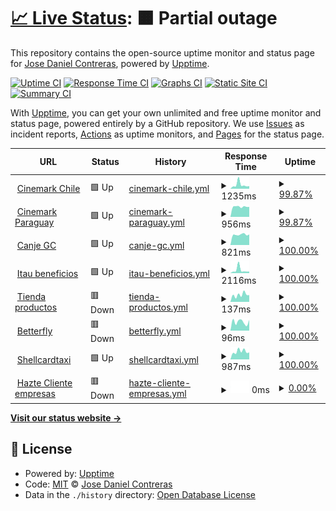# [📈 Live Status](https://peposhh.github.io/upptime): <!--live status--> **🟧 Partial outage**

This repository contains the open-source uptime monitor and status page for [Jose Daniel Contreras](https://peposhh.github.io/upptime), powered by [Upptime](https://github.com/upptime/upptime).

[![Uptime CI](https://github.com/peposhh/upptime/workflows/Uptime%20CI/badge.svg)](https://github.com/peposhh/upptime/actions?query=workflow%3A%22Uptime+CI%22)
[![Response Time CI](https://github.com/peposhh/upptime/workflows/Response%20Time%20CI/badge.svg)](https://github.com/peposhh/upptime/actions?query=workflow%3A%22Response+Time+CI%22)
[![Graphs CI](https://github.com/peposhh/upptime/workflows/Graphs%20CI/badge.svg)](https://github.com/peposhh/upptime/actions?query=workflow%3A%22Graphs+CI%22)
[![Static Site CI](https://github.com/peposhh/upptime/workflows/Static%20Site%20CI/badge.svg)](https://github.com/peposhh/upptime/actions?query=workflow%3A%22Static+Site+CI%22)
[![Summary CI](https://github.com/peposhh/upptime/workflows/Summary%20CI/badge.svg)](https://github.com/peposhh/upptime/actions?query=workflow%3A%22Summary+CI%22)

With [Upptime](https://upptime.js.org), you can get your own unlimited and free uptime monitor and status page, powered entirely by a GitHub repository. We use [Issues](https://github.com/peposhh/upptime/issues) as incident reports, [Actions](https://github.com/peposhh/upptime/actions) as uptime monitors, and [Pages](https://peposhh.github.io/upptime) for the status page.

<!--start: status pages-->
<!-- This summary is generated by Upptime (https://github.com/upptime/upptime) -->
<!-- Do not edit this manually, your changes will be overwritten -->
<!-- prettier-ignore -->
| URL | Status | History | Response Time | Uptime |
| --- | ------ | ------- | ------------- | ------ |
| <img alt="" src="https://icons.duckduckgo.com/ip3/promociones.cinemark.cl.ico" height="13"> [Cinemark Chile](https://promociones.cinemark.cl) | 🟩 Up | [cinemark-chile.yml](https://github.com/peposhh/upptime/commits/HEAD/history/cinemark-chile.yml) | <details><summary><img alt="Response time graph" src="./graphs/cinemark-chile/response-time-week.png" height="20"> 1235ms</summary><br><a href="https://demo.upptime.js.org/history/cinemark-chile"><img alt="Response time 1071" src="https://img.shields.io/endpoint?url=https%3A%2F%2Fraw.githubusercontent.com%2Fpeposhh%2Fupptime%2FHEAD%2Fapi%2Fcinemark-chile%2Fresponse-time.json"></a><br><a href="https://demo.upptime.js.org/history/cinemark-chile"><img alt="24-hour response time 811" src="https://img.shields.io/endpoint?url=https%3A%2F%2Fraw.githubusercontent.com%2Fpeposhh%2Fupptime%2FHEAD%2Fapi%2Fcinemark-chile%2Fresponse-time-day.json"></a><br><a href="https://demo.upptime.js.org/history/cinemark-chile"><img alt="7-day response time 1235" src="https://img.shields.io/endpoint?url=https%3A%2F%2Fraw.githubusercontent.com%2Fpeposhh%2Fupptime%2FHEAD%2Fapi%2Fcinemark-chile%2Fresponse-time-week.json"></a><br><a href="https://demo.upptime.js.org/history/cinemark-chile"><img alt="30-day response time 1062" src="https://img.shields.io/endpoint?url=https%3A%2F%2Fraw.githubusercontent.com%2Fpeposhh%2Fupptime%2FHEAD%2Fapi%2Fcinemark-chile%2Fresponse-time-month.json"></a><br><a href="https://demo.upptime.js.org/history/cinemark-chile"><img alt="1-year response time 1071" src="https://img.shields.io/endpoint?url=https%3A%2F%2Fraw.githubusercontent.com%2Fpeposhh%2Fupptime%2FHEAD%2Fapi%2Fcinemark-chile%2Fresponse-time-year.json"></a></details> | <details><summary><a href="https://demo.upptime.js.org/history/cinemark-chile">99.87%</a></summary><a href="https://demo.upptime.js.org/history/cinemark-chile"><img alt="All-time uptime 99.86%" src="https://img.shields.io/endpoint?url=https%3A%2F%2Fraw.githubusercontent.com%2Fpeposhh%2Fupptime%2FHEAD%2Fapi%2Fcinemark-chile%2Fuptime.json"></a><br><a href="https://demo.upptime.js.org/history/cinemark-chile"><img alt="24-hour uptime 99.06%" src="https://img.shields.io/endpoint?url=https%3A%2F%2Fraw.githubusercontent.com%2Fpeposhh%2Fupptime%2FHEAD%2Fapi%2Fcinemark-chile%2Fuptime-day.json"></a><br><a href="https://demo.upptime.js.org/history/cinemark-chile"><img alt="7-day uptime 99.87%" src="https://img.shields.io/endpoint?url=https%3A%2F%2Fraw.githubusercontent.com%2Fpeposhh%2Fupptime%2FHEAD%2Fapi%2Fcinemark-chile%2Fuptime-week.json"></a><br><a href="https://demo.upptime.js.org/history/cinemark-chile"><img alt="30-day uptime 99.97%" src="https://img.shields.io/endpoint?url=https%3A%2F%2Fraw.githubusercontent.com%2Fpeposhh%2Fupptime%2FHEAD%2Fapi%2Fcinemark-chile%2Fuptime-month.json"></a><br><a href="https://demo.upptime.js.org/history/cinemark-chile"><img alt="1-year uptime 99.86%" src="https://img.shields.io/endpoint?url=https%3A%2F%2Fraw.githubusercontent.com%2Fpeposhh%2Fupptime%2FHEAD%2Fapi%2Fcinemark-chile%2Fuptime-year.json"></a></details>
| <img alt="" src="https://icons.duckduckgo.com/ip3/promociones.cinemark.com.py.ico" height="13"> [Cinemark Paraguay](https://promociones.cinemark.com.py) | 🟩 Up | [cinemark-paraguay.yml](https://github.com/peposhh/upptime/commits/HEAD/history/cinemark-paraguay.yml) | <details><summary><img alt="Response time graph" src="./graphs/cinemark-paraguay/response-time-week.png" height="20"> 956ms</summary><br><a href="https://demo.upptime.js.org/history/cinemark-paraguay"><img alt="Response time 992" src="https://img.shields.io/endpoint?url=https%3A%2F%2Fraw.githubusercontent.com%2Fpeposhh%2Fupptime%2FHEAD%2Fapi%2Fcinemark-paraguay%2Fresponse-time.json"></a><br><a href="https://demo.upptime.js.org/history/cinemark-paraguay"><img alt="24-hour response time 941" src="https://img.shields.io/endpoint?url=https%3A%2F%2Fraw.githubusercontent.com%2Fpeposhh%2Fupptime%2FHEAD%2Fapi%2Fcinemark-paraguay%2Fresponse-time-day.json"></a><br><a href="https://demo.upptime.js.org/history/cinemark-paraguay"><img alt="7-day response time 956" src="https://img.shields.io/endpoint?url=https%3A%2F%2Fraw.githubusercontent.com%2Fpeposhh%2Fupptime%2FHEAD%2Fapi%2Fcinemark-paraguay%2Fresponse-time-week.json"></a><br><a href="https://demo.upptime.js.org/history/cinemark-paraguay"><img alt="30-day response time 969" src="https://img.shields.io/endpoint?url=https%3A%2F%2Fraw.githubusercontent.com%2Fpeposhh%2Fupptime%2FHEAD%2Fapi%2Fcinemark-paraguay%2Fresponse-time-month.json"></a><br><a href="https://demo.upptime.js.org/history/cinemark-paraguay"><img alt="1-year response time 992" src="https://img.shields.io/endpoint?url=https%3A%2F%2Fraw.githubusercontent.com%2Fpeposhh%2Fupptime%2FHEAD%2Fapi%2Fcinemark-paraguay%2Fresponse-time-year.json"></a></details> | <details><summary><a href="https://demo.upptime.js.org/history/cinemark-paraguay">99.87%</a></summary><a href="https://demo.upptime.js.org/history/cinemark-paraguay"><img alt="All-time uptime 99.86%" src="https://img.shields.io/endpoint?url=https%3A%2F%2Fraw.githubusercontent.com%2Fpeposhh%2Fupptime%2FHEAD%2Fapi%2Fcinemark-paraguay%2Fuptime.json"></a><br><a href="https://demo.upptime.js.org/history/cinemark-paraguay"><img alt="24-hour uptime 99.07%" src="https://img.shields.io/endpoint?url=https%3A%2F%2Fraw.githubusercontent.com%2Fpeposhh%2Fupptime%2FHEAD%2Fapi%2Fcinemark-paraguay%2Fuptime-day.json"></a><br><a href="https://demo.upptime.js.org/history/cinemark-paraguay"><img alt="7-day uptime 99.87%" src="https://img.shields.io/endpoint?url=https%3A%2F%2Fraw.githubusercontent.com%2Fpeposhh%2Fupptime%2FHEAD%2Fapi%2Fcinemark-paraguay%2Fuptime-week.json"></a><br><a href="https://demo.upptime.js.org/history/cinemark-paraguay"><img alt="30-day uptime 99.97%" src="https://img.shields.io/endpoint?url=https%3A%2F%2Fraw.githubusercontent.com%2Fpeposhh%2Fupptime%2FHEAD%2Fapi%2Fcinemark-paraguay%2Fuptime-month.json"></a><br><a href="https://demo.upptime.js.org/history/cinemark-paraguay"><img alt="1-year uptime 99.86%" src="https://img.shields.io/endpoint?url=https%3A%2F%2Fraw.githubusercontent.com%2Fpeposhh%2Fupptime%2FHEAD%2Fapi%2Fcinemark-paraguay%2Fuptime-year.json"></a></details>
| <img alt="" src="https://icons.duckduckgo.com/ip3/canje.celmediafidelizacion.cl.ico" height="13"> [Canje GC](https://canje.celmediafidelizacion.cl) | 🟩 Up | [canje-gc.yml](https://github.com/peposhh/upptime/commits/HEAD/history/canje-gc.yml) | <details><summary><img alt="Response time graph" src="./graphs/canje-gc/response-time-week.png" height="20"> 821ms</summary><br><a href="https://demo.upptime.js.org/history/canje-gc"><img alt="Response time 622" src="https://img.shields.io/endpoint?url=https%3A%2F%2Fraw.githubusercontent.com%2Fpeposhh%2Fupptime%2FHEAD%2Fapi%2Fcanje-gc%2Fresponse-time.json"></a><br><a href="https://demo.upptime.js.org/history/canje-gc"><img alt="24-hour response time 828" src="https://img.shields.io/endpoint?url=https%3A%2F%2Fraw.githubusercontent.com%2Fpeposhh%2Fupptime%2FHEAD%2Fapi%2Fcanje-gc%2Fresponse-time-day.json"></a><br><a href="https://demo.upptime.js.org/history/canje-gc"><img alt="7-day response time 821" src="https://img.shields.io/endpoint?url=https%3A%2F%2Fraw.githubusercontent.com%2Fpeposhh%2Fupptime%2FHEAD%2Fapi%2Fcanje-gc%2Fresponse-time-week.json"></a><br><a href="https://demo.upptime.js.org/history/canje-gc"><img alt="30-day response time 807" src="https://img.shields.io/endpoint?url=https%3A%2F%2Fraw.githubusercontent.com%2Fpeposhh%2Fupptime%2FHEAD%2Fapi%2Fcanje-gc%2Fresponse-time-month.json"></a><br><a href="https://demo.upptime.js.org/history/canje-gc"><img alt="1-year response time 622" src="https://img.shields.io/endpoint?url=https%3A%2F%2Fraw.githubusercontent.com%2Fpeposhh%2Fupptime%2FHEAD%2Fapi%2Fcanje-gc%2Fresponse-time-year.json"></a></details> | <details><summary><a href="https://demo.upptime.js.org/history/canje-gc">100.00%</a></summary><a href="https://demo.upptime.js.org/history/canje-gc"><img alt="All-time uptime 99.88%" src="https://img.shields.io/endpoint?url=https%3A%2F%2Fraw.githubusercontent.com%2Fpeposhh%2Fupptime%2FHEAD%2Fapi%2Fcanje-gc%2Fuptime.json"></a><br><a href="https://demo.upptime.js.org/history/canje-gc"><img alt="24-hour uptime 100.00%" src="https://img.shields.io/endpoint?url=https%3A%2F%2Fraw.githubusercontent.com%2Fpeposhh%2Fupptime%2FHEAD%2Fapi%2Fcanje-gc%2Fuptime-day.json"></a><br><a href="https://demo.upptime.js.org/history/canje-gc"><img alt="7-day uptime 100.00%" src="https://img.shields.io/endpoint?url=https%3A%2F%2Fraw.githubusercontent.com%2Fpeposhh%2Fupptime%2FHEAD%2Fapi%2Fcanje-gc%2Fuptime-week.json"></a><br><a href="https://demo.upptime.js.org/history/canje-gc"><img alt="30-day uptime 100.00%" src="https://img.shields.io/endpoint?url=https%3A%2F%2Fraw.githubusercontent.com%2Fpeposhh%2Fupptime%2FHEAD%2Fapi%2Fcanje-gc%2Fuptime-month.json"></a><br><a href="https://demo.upptime.js.org/history/canje-gc"><img alt="1-year uptime 99.88%" src="https://img.shields.io/endpoint?url=https%3A%2F%2Fraw.githubusercontent.com%2Fpeposhh%2Fupptime%2FHEAD%2Fapi%2Fcanje-gc%2Fuptime-year.json"></a></details>
| <img alt="" src="https://icons.duckduckgo.com/ip3/itaubeneficios.cl.ico" height="13"> [Itau beneficios](https://itaubeneficios.cl) | 🟩 Up | [itau-beneficios.yml](https://github.com/peposhh/upptime/commits/HEAD/history/itau-beneficios.yml) | <details><summary><img alt="Response time graph" src="./graphs/itau-beneficios/response-time-week.png" height="20"> 2116ms</summary><br><a href="https://demo.upptime.js.org/history/itau-beneficios"><img alt="Response time 1397" src="https://img.shields.io/endpoint?url=https%3A%2F%2Fraw.githubusercontent.com%2Fpeposhh%2Fupptime%2FHEAD%2Fapi%2Fitau-beneficios%2Fresponse-time.json"></a><br><a href="https://demo.upptime.js.org/history/itau-beneficios"><img alt="24-hour response time 1070" src="https://img.shields.io/endpoint?url=https%3A%2F%2Fraw.githubusercontent.com%2Fpeposhh%2Fupptime%2FHEAD%2Fapi%2Fitau-beneficios%2Fresponse-time-day.json"></a><br><a href="https://demo.upptime.js.org/history/itau-beneficios"><img alt="7-day response time 2116" src="https://img.shields.io/endpoint?url=https%3A%2F%2Fraw.githubusercontent.com%2Fpeposhh%2Fupptime%2FHEAD%2Fapi%2Fitau-beneficios%2Fresponse-time-week.json"></a><br><a href="https://demo.upptime.js.org/history/itau-beneficios"><img alt="30-day response time 1387" src="https://img.shields.io/endpoint?url=https%3A%2F%2Fraw.githubusercontent.com%2Fpeposhh%2Fupptime%2FHEAD%2Fapi%2Fitau-beneficios%2Fresponse-time-month.json"></a><br><a href="https://demo.upptime.js.org/history/itau-beneficios"><img alt="1-year response time 1397" src="https://img.shields.io/endpoint?url=https%3A%2F%2Fraw.githubusercontent.com%2Fpeposhh%2Fupptime%2FHEAD%2Fapi%2Fitau-beneficios%2Fresponse-time-year.json"></a></details> | <details><summary><a href="https://demo.upptime.js.org/history/itau-beneficios">100.00%</a></summary><a href="https://demo.upptime.js.org/history/itau-beneficios"><img alt="All-time uptime 96.06%" src="https://img.shields.io/endpoint?url=https%3A%2F%2Fraw.githubusercontent.com%2Fpeposhh%2Fupptime%2FHEAD%2Fapi%2Fitau-beneficios%2Fuptime.json"></a><br><a href="https://demo.upptime.js.org/history/itau-beneficios"><img alt="24-hour uptime 100.00%" src="https://img.shields.io/endpoint?url=https%3A%2F%2Fraw.githubusercontent.com%2Fpeposhh%2Fupptime%2FHEAD%2Fapi%2Fitau-beneficios%2Fuptime-day.json"></a><br><a href="https://demo.upptime.js.org/history/itau-beneficios"><img alt="7-day uptime 100.00%" src="https://img.shields.io/endpoint?url=https%3A%2F%2Fraw.githubusercontent.com%2Fpeposhh%2Fupptime%2FHEAD%2Fapi%2Fitau-beneficios%2Fuptime-week.json"></a><br><a href="https://demo.upptime.js.org/history/itau-beneficios"><img alt="30-day uptime 100.00%" src="https://img.shields.io/endpoint?url=https%3A%2F%2Fraw.githubusercontent.com%2Fpeposhh%2Fupptime%2FHEAD%2Fapi%2Fitau-beneficios%2Fuptime-month.json"></a><br><a href="https://demo.upptime.js.org/history/itau-beneficios"><img alt="1-year uptime 96.06%" src="https://img.shields.io/endpoint?url=https%3A%2F%2Fraw.githubusercontent.com%2Fpeposhh%2Fupptime%2FHEAD%2Fapi%2Fitau-beneficios%2Fuptime-year.json"></a></details>
| <img alt="" src="https://icons.duckduckgo.com/ip3/tiendaproductos.cl.ico" height="13"> [Tienda productos](https://tiendaproductos.cl) | 🟥 Down | [tienda-productos.yml](https://github.com/peposhh/upptime/commits/HEAD/history/tienda-productos.yml) | <details><summary><img alt="Response time graph" src="./graphs/tienda-productos/response-time-week.png" height="20"> 137ms</summary><br><a href="https://demo.upptime.js.org/history/tienda-productos"><img alt="Response time 137" src="https://img.shields.io/endpoint?url=https%3A%2F%2Fraw.githubusercontent.com%2Fpeposhh%2Fupptime%2FHEAD%2Fapi%2Ftienda-productos%2Fresponse-time.json"></a><br><a href="https://demo.upptime.js.org/history/tienda-productos"><img alt="24-hour response time 133" src="https://img.shields.io/endpoint?url=https%3A%2F%2Fraw.githubusercontent.com%2Fpeposhh%2Fupptime%2FHEAD%2Fapi%2Ftienda-productos%2Fresponse-time-day.json"></a><br><a href="https://demo.upptime.js.org/history/tienda-productos"><img alt="7-day response time 137" src="https://img.shields.io/endpoint?url=https%3A%2F%2Fraw.githubusercontent.com%2Fpeposhh%2Fupptime%2FHEAD%2Fapi%2Ftienda-productos%2Fresponse-time-week.json"></a><br><a href="https://demo.upptime.js.org/history/tienda-productos"><img alt="30-day response time 118" src="https://img.shields.io/endpoint?url=https%3A%2F%2Fraw.githubusercontent.com%2Fpeposhh%2Fupptime%2FHEAD%2Fapi%2Ftienda-productos%2Fresponse-time-month.json"></a><br><a href="https://demo.upptime.js.org/history/tienda-productos"><img alt="1-year response time 137" src="https://img.shields.io/endpoint?url=https%3A%2F%2Fraw.githubusercontent.com%2Fpeposhh%2Fupptime%2FHEAD%2Fapi%2Ftienda-productos%2Fresponse-time-year.json"></a></details> | <details><summary><a href="https://demo.upptime.js.org/history/tienda-productos">100.00%</a></summary><a href="https://demo.upptime.js.org/history/tienda-productos"><img alt="All-time uptime 100.00%" src="https://img.shields.io/endpoint?url=https%3A%2F%2Fraw.githubusercontent.com%2Fpeposhh%2Fupptime%2FHEAD%2Fapi%2Ftienda-productos%2Fuptime.json"></a><br><a href="https://demo.upptime.js.org/history/tienda-productos"><img alt="24-hour uptime 100.00%" src="https://img.shields.io/endpoint?url=https%3A%2F%2Fraw.githubusercontent.com%2Fpeposhh%2Fupptime%2FHEAD%2Fapi%2Ftienda-productos%2Fuptime-day.json"></a><br><a href="https://demo.upptime.js.org/history/tienda-productos"><img alt="7-day uptime 100.00%" src="https://img.shields.io/endpoint?url=https%3A%2F%2Fraw.githubusercontent.com%2Fpeposhh%2Fupptime%2FHEAD%2Fapi%2Ftienda-productos%2Fuptime-week.json"></a><br><a href="https://demo.upptime.js.org/history/tienda-productos"><img alt="30-day uptime 100.00%" src="https://img.shields.io/endpoint?url=https%3A%2F%2Fraw.githubusercontent.com%2Fpeposhh%2Fupptime%2FHEAD%2Fapi%2Ftienda-productos%2Fuptime-month.json"></a><br><a href="https://demo.upptime.js.org/history/tienda-productos"><img alt="1-year uptime 100.00%" src="https://img.shields.io/endpoint?url=https%3A%2F%2Fraw.githubusercontent.com%2Fpeposhh%2Fupptime%2FHEAD%2Fapi%2Ftienda-productos%2Fuptime-year.json"></a></details>
| <img alt="" src="https://icons.duckduckgo.com/ip3/bfcupon.betterflydescuentos.com.ico" height="13"> [Betterfly](https://bfcupon.betterflydescuentos.com) | 🟥 Down | [betterfly.yml](https://github.com/peposhh/upptime/commits/HEAD/history/betterfly.yml) | <details><summary><img alt="Response time graph" src="./graphs/betterfly/response-time-week.png" height="20"> 96ms</summary><br><a href="https://demo.upptime.js.org/history/betterfly"><img alt="Response time 91" src="https://img.shields.io/endpoint?url=https%3A%2F%2Fraw.githubusercontent.com%2Fpeposhh%2Fupptime%2FHEAD%2Fapi%2Fbetterfly%2Fresponse-time.json"></a><br><a href="https://demo.upptime.js.org/history/betterfly"><img alt="24-hour response time 117" src="https://img.shields.io/endpoint?url=https%3A%2F%2Fraw.githubusercontent.com%2Fpeposhh%2Fupptime%2FHEAD%2Fapi%2Fbetterfly%2Fresponse-time-day.json"></a><br><a href="https://demo.upptime.js.org/history/betterfly"><img alt="7-day response time 96" src="https://img.shields.io/endpoint?url=https%3A%2F%2Fraw.githubusercontent.com%2Fpeposhh%2Fupptime%2FHEAD%2Fapi%2Fbetterfly%2Fresponse-time-week.json"></a><br><a href="https://demo.upptime.js.org/history/betterfly"><img alt="30-day response time 82" src="https://img.shields.io/endpoint?url=https%3A%2F%2Fraw.githubusercontent.com%2Fpeposhh%2Fupptime%2FHEAD%2Fapi%2Fbetterfly%2Fresponse-time-month.json"></a><br><a href="https://demo.upptime.js.org/history/betterfly"><img alt="1-year response time 91" src="https://img.shields.io/endpoint?url=https%3A%2F%2Fraw.githubusercontent.com%2Fpeposhh%2Fupptime%2FHEAD%2Fapi%2Fbetterfly%2Fresponse-time-year.json"></a></details> | <details><summary><a href="https://demo.upptime.js.org/history/betterfly">100.00%</a></summary><a href="https://demo.upptime.js.org/history/betterfly"><img alt="All-time uptime 100.00%" src="https://img.shields.io/endpoint?url=https%3A%2F%2Fraw.githubusercontent.com%2Fpeposhh%2Fupptime%2FHEAD%2Fapi%2Fbetterfly%2Fuptime.json"></a><br><a href="https://demo.upptime.js.org/history/betterfly"><img alt="24-hour uptime 100.00%" src="https://img.shields.io/endpoint?url=https%3A%2F%2Fraw.githubusercontent.com%2Fpeposhh%2Fupptime%2FHEAD%2Fapi%2Fbetterfly%2Fuptime-day.json"></a><br><a href="https://demo.upptime.js.org/history/betterfly"><img alt="7-day uptime 100.00%" src="https://img.shields.io/endpoint?url=https%3A%2F%2Fraw.githubusercontent.com%2Fpeposhh%2Fupptime%2FHEAD%2Fapi%2Fbetterfly%2Fuptime-week.json"></a><br><a href="https://demo.upptime.js.org/history/betterfly"><img alt="30-day uptime 100.00%" src="https://img.shields.io/endpoint?url=https%3A%2F%2Fraw.githubusercontent.com%2Fpeposhh%2Fupptime%2FHEAD%2Fapi%2Fbetterfly%2Fuptime-month.json"></a><br><a href="https://demo.upptime.js.org/history/betterfly"><img alt="1-year uptime 100.00%" src="https://img.shields.io/endpoint?url=https%3A%2F%2Fraw.githubusercontent.com%2Fpeposhh%2Fupptime%2FHEAD%2Fapi%2Fbetterfly%2Fuptime-year.json"></a></details>
| <img alt="" src="https://icons.duckduckgo.com/ip3/www.tarjeta-taxi.cl.ico" height="13"> [Shellcardtaxi](https://www.tarjeta-taxi.cl) | 🟩 Up | [shellcardtaxi.yml](https://github.com/peposhh/upptime/commits/HEAD/history/shellcardtaxi.yml) | <details><summary><img alt="Response time graph" src="./graphs/shellcardtaxi/response-time-week.png" height="20"> 987ms</summary><br><a href="https://demo.upptime.js.org/history/shellcardtaxi"><img alt="Response time 856" src="https://img.shields.io/endpoint?url=https%3A%2F%2Fraw.githubusercontent.com%2Fpeposhh%2Fupptime%2FHEAD%2Fapi%2Fshellcardtaxi%2Fresponse-time.json"></a><br><a href="https://demo.upptime.js.org/history/shellcardtaxi"><img alt="24-hour response time 875" src="https://img.shields.io/endpoint?url=https%3A%2F%2Fraw.githubusercontent.com%2Fpeposhh%2Fupptime%2FHEAD%2Fapi%2Fshellcardtaxi%2Fresponse-time-day.json"></a><br><a href="https://demo.upptime.js.org/history/shellcardtaxi"><img alt="7-day response time 987" src="https://img.shields.io/endpoint?url=https%3A%2F%2Fraw.githubusercontent.com%2Fpeposhh%2Fupptime%2FHEAD%2Fapi%2Fshellcardtaxi%2Fresponse-time-week.json"></a><br><a href="https://demo.upptime.js.org/history/shellcardtaxi"><img alt="30-day response time 882" src="https://img.shields.io/endpoint?url=https%3A%2F%2Fraw.githubusercontent.com%2Fpeposhh%2Fupptime%2FHEAD%2Fapi%2Fshellcardtaxi%2Fresponse-time-month.json"></a><br><a href="https://demo.upptime.js.org/history/shellcardtaxi"><img alt="1-year response time 856" src="https://img.shields.io/endpoint?url=https%3A%2F%2Fraw.githubusercontent.com%2Fpeposhh%2Fupptime%2FHEAD%2Fapi%2Fshellcardtaxi%2Fresponse-time-year.json"></a></details> | <details><summary><a href="https://demo.upptime.js.org/history/shellcardtaxi">100.00%</a></summary><a href="https://demo.upptime.js.org/history/shellcardtaxi"><img alt="All-time uptime 99.48%" src="https://img.shields.io/endpoint?url=https%3A%2F%2Fraw.githubusercontent.com%2Fpeposhh%2Fupptime%2FHEAD%2Fapi%2Fshellcardtaxi%2Fuptime.json"></a><br><a href="https://demo.upptime.js.org/history/shellcardtaxi"><img alt="24-hour uptime 100.00%" src="https://img.shields.io/endpoint?url=https%3A%2F%2Fraw.githubusercontent.com%2Fpeposhh%2Fupptime%2FHEAD%2Fapi%2Fshellcardtaxi%2Fuptime-day.json"></a><br><a href="https://demo.upptime.js.org/history/shellcardtaxi"><img alt="7-day uptime 100.00%" src="https://img.shields.io/endpoint?url=https%3A%2F%2Fraw.githubusercontent.com%2Fpeposhh%2Fupptime%2FHEAD%2Fapi%2Fshellcardtaxi%2Fuptime-week.json"></a><br><a href="https://demo.upptime.js.org/history/shellcardtaxi"><img alt="30-day uptime 100.00%" src="https://img.shields.io/endpoint?url=https%3A%2F%2Fraw.githubusercontent.com%2Fpeposhh%2Fupptime%2FHEAD%2Fapi%2Fshellcardtaxi%2Fuptime-month.json"></a><br><a href="https://demo.upptime.js.org/history/shellcardtaxi"><img alt="1-year uptime 99.48%" src="https://img.shields.io/endpoint?url=https%3A%2F%2Fraw.githubusercontent.com%2Fpeposhh%2Fupptime%2FHEAD%2Fapi%2Fshellcardtaxi%2Fuptime-year.json"></a></details>
| <img alt="" src="https://icons.duckduckgo.com/ip3/hazteclienteempresas.itaubeneficios.cl.ico" height="13"> [Hazte Cliente empresas](https://hazteclienteempresas.itaubeneficios.cl/) | 🟥 Down | [hazte-cliente-empresas.yml](https://github.com/peposhh/upptime/commits/HEAD/history/hazte-cliente-empresas.yml) | <details><summary><img alt="Response time graph" src="./graphs/hazte-cliente-empresas/response-time-week.png" height="20"> 0ms</summary><br><a href="https://demo.upptime.js.org/history/hazte-cliente-empresas"><img alt="Response time 1061" src="https://img.shields.io/endpoint?url=https%3A%2F%2Fraw.githubusercontent.com%2Fpeposhh%2Fupptime%2FHEAD%2Fapi%2Fhazte-cliente-empresas%2Fresponse-time.json"></a><br><a href="https://demo.upptime.js.org/history/hazte-cliente-empresas"><img alt="24-hour response time 0" src="https://img.shields.io/endpoint?url=https%3A%2F%2Fraw.githubusercontent.com%2Fpeposhh%2Fupptime%2FHEAD%2Fapi%2Fhazte-cliente-empresas%2Fresponse-time-day.json"></a><br><a href="https://demo.upptime.js.org/history/hazte-cliente-empresas"><img alt="7-day response time 0" src="https://img.shields.io/endpoint?url=https%3A%2F%2Fraw.githubusercontent.com%2Fpeposhh%2Fupptime%2FHEAD%2Fapi%2Fhazte-cliente-empresas%2Fresponse-time-week.json"></a><br><a href="https://demo.upptime.js.org/history/hazte-cliente-empresas"><img alt="30-day response time 0" src="https://img.shields.io/endpoint?url=https%3A%2F%2Fraw.githubusercontent.com%2Fpeposhh%2Fupptime%2FHEAD%2Fapi%2Fhazte-cliente-empresas%2Fresponse-time-month.json"></a><br><a href="https://demo.upptime.js.org/history/hazte-cliente-empresas"><img alt="1-year response time 1061" src="https://img.shields.io/endpoint?url=https%3A%2F%2Fraw.githubusercontent.com%2Fpeposhh%2Fupptime%2FHEAD%2Fapi%2Fhazte-cliente-empresas%2Fresponse-time-year.json"></a></details> | <details><summary><a href="https://demo.upptime.js.org/history/hazte-cliente-empresas">0.00%</a></summary><a href="https://demo.upptime.js.org/history/hazte-cliente-empresas"><img alt="All-time uptime 21.13%" src="https://img.shields.io/endpoint?url=https%3A%2F%2Fraw.githubusercontent.com%2Fpeposhh%2Fupptime%2FHEAD%2Fapi%2Fhazte-cliente-empresas%2Fuptime.json"></a><br><a href="https://demo.upptime.js.org/history/hazte-cliente-empresas"><img alt="24-hour uptime 0.00%" src="https://img.shields.io/endpoint?url=https%3A%2F%2Fraw.githubusercontent.com%2Fpeposhh%2Fupptime%2FHEAD%2Fapi%2Fhazte-cliente-empresas%2Fuptime-day.json"></a><br><a href="https://demo.upptime.js.org/history/hazte-cliente-empresas"><img alt="7-day uptime 0.00%" src="https://img.shields.io/endpoint?url=https%3A%2F%2Fraw.githubusercontent.com%2Fpeposhh%2Fupptime%2FHEAD%2Fapi%2Fhazte-cliente-empresas%2Fuptime-week.json"></a><br><a href="https://demo.upptime.js.org/history/hazte-cliente-empresas"><img alt="30-day uptime 0.00%" src="https://img.shields.io/endpoint?url=https%3A%2F%2Fraw.githubusercontent.com%2Fpeposhh%2Fupptime%2FHEAD%2Fapi%2Fhazte-cliente-empresas%2Fuptime-month.json"></a><br><a href="https://demo.upptime.js.org/history/hazte-cliente-empresas"><img alt="1-year uptime 21.13%" src="https://img.shields.io/endpoint?url=https%3A%2F%2Fraw.githubusercontent.com%2Fpeposhh%2Fupptime%2FHEAD%2Fapi%2Fhazte-cliente-empresas%2Fuptime-year.json"></a></details>

<!--end: status pages-->

[**Visit our status website →**](https://peposhh.github.io/upptime)

## 📄 License

- Powered by: [Upptime](https://github.com/upptime/upptime)
- Code: [MIT](./LICENSE) © [Jose Daniel Contreras](https://peposhh.github.io/upptime)
- Data in the `./history` directory: [Open Database License](https://opendatacommons.org/licenses/odbl/1-0/)
